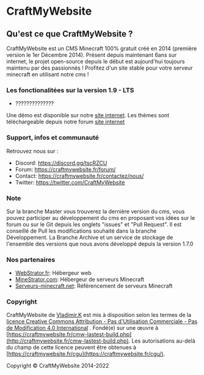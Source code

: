 # CraftMyWebsite

## Qu'est ce que CraftMyWebsite ?

CraftMyWebsite est un CMS Minecraft 100% gratuit créé en 2014 (première version le 1er Décembre 2014).
Présent depuis maintenant 6ans sur internet, le projet open-source depuis le début est aujourd'hui toujours maintenu par
des passionnés !
Profitez d'un site stable pour votre serveur minecraft en utilisant notre cms !

### Les fonctionalitées sur la version 1.9 - LTS

- ??????????????

Une démo est disponible sur notre [site internet](http://demo.craftmywebsite.fr/).
Les thèmes sont téléchargeable depuis notre
forum [site internet](https://craftmywebsite.fr/forum/index.php?resources/featured)

### Support, infos et communauté

Retrouvez nous sur :

- Discord: https://discord.gg/tscRZCU
- Forum: https://craftmywebsite.fr/forum/
- Contact: https://craftmywebsite.fr/contactez/nous/
- Twitter: https://twitter.com/CraftMyWebsite

### Note

Sur la branche Master vous trouverez la dernière version du cms, vous pouvez participer au développement du cms en
proposant vos idées sur le forum ou sur le Git depuis les onglets "issues" et "Pull Request".
Il est conseillé de Pull les modifications souhaité dans la branche Développement.
La Branche Archive et un service de stockage de l'ensemble des versions que nous avons développé depuis la version 1.7.0

### Nos partenaires

- [WebStrator.fr](WebStrator.fr): Hébergeur web
- [MineStrator.com](MineStrator.com): Hébergeur de serveurs Minecraft
- [Serveurs-minecraft.net](Serveurs-minecraft.net): Référencement de serveurs Minecraft

### Copyright

CraftMyWebsite de [Vladimir.K](http://craftmywebsite.fr/cmw-lastest-build.php) est mis à disposition selon les termes de
la [licence Creative Commons Attribution - Pas d'Utilisation Commerciale - Pas de Modification 4.0 International](http://creativecommons.org/licenses/by-nc-nd/4.0/)
. Fondé(e) sur une œuvre
à [https://craftmywebsite.fr/cmw-lastest-build.php](http://craftmywebsite.fr/cmw-lastest-build.php). Les autorisations
au-delà du champ de cette licence peuvent être obtenues
à [https://craftmywebsite.fr/cgu](https://craftmywebsite.fr/cgu/).

Copyright © CraftMyWebsite 2014-2022 
